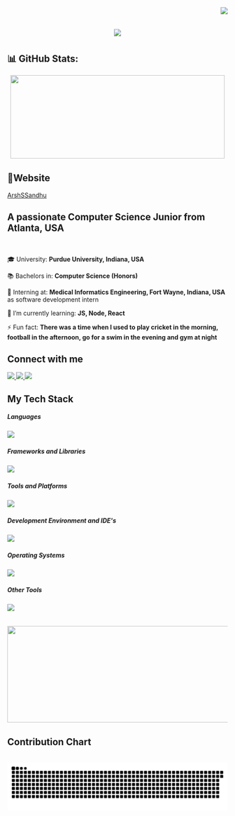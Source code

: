 <img align="right" src="https://visitor-badge.laobi.icu/badge?page_id=ArshSSandhu.ArshSSandhu" />

<h1 align="center">
    <img src="https://readme-typing-svg.herokuapp.com/?font=Righteous&size=35&center=true&vCenter=true&width=500&height=70&duration=4000&lines=Welcome+Coders!+👋;+I'm+Arshpreet+Singh+Sandhu!;+3rd+Year+at+Purdue+University;" />
</h1>
   

## 📊 GitHub Stats:
<p align="center">
      <img width="490" height="190" src="https://github-readme-stats.vercel.app/api?username=ArshSSandhu&show_icons=true&theme=monokai">
</p>


## 🔗Website
[ArshSSandhu](https://arshssandhu.github.io/)

<h2 align="left">A passionate Computer Science Junior from Atlanta, USA</h2>
<br/>
<div align="left">

 🎓 University: **Purdue University, Indiana, USA**

 📚 Bachelors in: **Computer Science (Honors)**
 
 🔭 Interning at: **Medical Informatics Engineering, Fort Wayne, Indiana, USA** as software development intern
 
 🌱 I’m currently learning: **JS, Node, React**

 ⚡ Fun fact: **There was a time when I used to play cricket in the morning, football in the afternoon, go for a swim in the evening and gym at night**

 </div>

<h2 align="left">Connect with me</h2>
<div align="left"> 
  <a href="mailto:arshsandhu9933@gmail.com">
    <img src="https://skillicons.dev/icons?i=gmail" />
  </a>
  <a href="https://www.linkedin.com/in/arsh2912/" target="_blank">
    <img src="https://skillicons.dev/icons?i=linkedin" />
  </a>
  <a href="https://www.instagram.com/arsh__sandhu2912/" target="_blank">
     <img src="https://skillicons.dev/icons?i=instagram" target="_blank" /> 
  </a>
</div>

<h2 align="left">My Tech Stack</h2>
<div align="left">
    <h5 align="left">Languages</h5> <img src="https://skillicons.dev/icons?i=javascript,typescript,java,html,css,python,cpp" />
    <br/>
    <h5 align="left">Frameworks and Libraries</h5> <img src="https://skillicons.dev/icons?i=nodejs,express,react,bootstrap,materialui,nextjs,tailwind" />
    <br/>
    <h5 align="left">Tools and Platforms</h5> <img src="https://skillicons.dev/icons?i=git,github,npm,firebase,docker" />
    <br/>
    <h5 align="left">Development Environment and IDE's</h5> <img src="https://skillicons.dev/icons?i=eclipse,pycharm,vscode,replit,vercel,powershell" />
    <br/>
    <h5 align="left">Operating Systems</h5> <img src="https://skillicons.dev/icons?i=windows,kali,linux,ubuntu" />
    <br/>
    <h5 align="left">Other Tools</h5> <img src="https://skillicons.dev/icons?i=babel,discord,notion,ps,apple,stackoverflow" />
    <br/>
    
</div>
<br/>
<p align="center">
  <a href="https://github.com/vn7n24fzkq/github-profile-summary-cards">
    <img width="800" height="220" src="https://github-profile-summary-cards.vercel.app/api/cards/profile-details?username=ArshSSandhu&theme=monokai">
  </a>
</p>



<div align="left">
  <h2>Contribution Chart</h2>
  <br>
  <img alt="snake eating my contributions" src="https://raw.githubusercontent.com/ArshSSandhu/ArshSSandhu/output/github-contribution-grid-snake.svg" />





